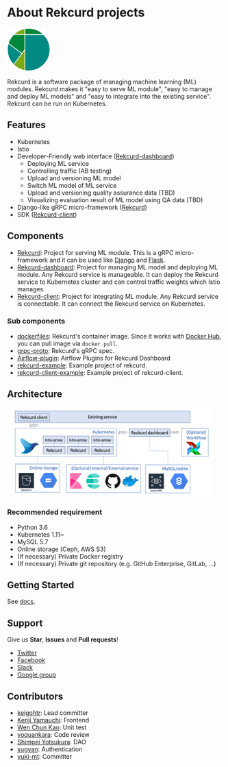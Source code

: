 # About Rekcurd projects
<img src="./docs/img/logo.png" width="100">

Rekcurd is a software package of managing machine learning (ML) modules. Rekcurd makes it "easy to serve ML module", "easy to manage and deploy ML models" and "easy to integrate into the existing service". Rekcurd can be run on Kubernetes.


## Features
- Kubernetes
- Istio
- Developer-Friendly web interface ([Rekcurd-dashboard](https://github.com/rekcurd/dashboard))
  - Deploying ML service
  - Controlling traffic (AB testing)
  - Upload and versioning ML model
  - Switch ML model of ML service
  - Upload and versioning quality assurance data (TBD)
  - Visualizing evaluation result of ML model using QA data (TBD)
- Django-like gRPC micro-framework ([Rekcurd](https://github.com/rekcurd/rekcurd-python))
- SDK ([Rekcurd-client](https://github.com/rekcurd/python-client))


## Components
- [Rekcurd](https://github.com/rekcurd/rekcurd-python): Project for serving ML module. This is a gRPC micro-framework and it can be used like [Django](https://docs.djangoproject.com/) and [Flask](http://flask.pocoo.org/).
- [Rekcurd-dashboard](https://github.com/rekcurd/dashboard): Project for managing ML model and deploying ML module. Any Rekcurd service is manageable. It can deploy the Rekcurd service to Kubernetes cluster and can control traffic weights which Istio manages.
- [Rekcurd-client](https://github.com/rekcurd/python-client): Project for integrating ML module. Any Rekcurd service is connectable. It can connect the Rekcurd service on Kubernetes.

### Sub components
- [dockerfiles](https://github.com/rekcurd/dockerfiles): Rekcurd's container image. Since it works with [Docker Hub](https://hub.docker.com/r/rekcurd/rekcurd), you can pull image via `docker pull`.
- [grpc-proto](https://github.com/rekcurd/grpc-proto): Rekcurd's gRPC spec.
- [Airflow-plugin](https://github.com/rekcurd/airflow-plugin): Airflow Plugins for Rekcurd Dashboard
- [rekcurd-example](https://github.com/rekcurd/rekcurd-example): Example project of rekcurd.
- [rekcurd-client-example](https://github.com/rekcurd/rekcurd-client-example): Example project of rekcurd-client.


## Architecture
<img src="./docs/img/architecture.png" width="480">

### Recommended requirement
- Python 3.6
- Kubernetes 1.11~
- MySQL 5.7
- Online storage (Ceph, AWS S3)
- (If necessary) Private Docker registry
- (If necessary) Private git repository (e.g. GitHub Enterprise, GitLab, ...)


## Getting Started
See [docs](./docs/).


## Support
Give us **Star**, **Issues** and **Pull requests**!

- [Twitter](https://twitter.com/rekcurd)
- [Facebook](https://www.facebook.com/rekcurd/)
- [Slack](https://join.slack.com/t/rekcurd/shared_invite/enQtNTA4NDU3ODAzMzgwLTVhNWYyMTUwOTQ2NGZjMzAzNzYzNTZlZDYzY2ViMjVlOWExY2EwYmRlMDhhMDE3ZmNlNGE2Nzk4NTYzZjAwOTM)
- [Google group](https://groups.google.com/forum/?hl=ja#!forum/rekcurd-dev)


## Contributors
- [keigohtr](https://github.com/keigohtr): Lead committer
- [Kenji Yamauchi](https://github.com/yustoris): Frontend
- [Wen Chun Kao](https://github.com/jkw552403): Unit test
- [yoquankara](https://github.com/yoquankara): Code review
- [Shimpei Yotsukura](https://github.com/shimpei-yotsukura): DAO
- [sugyan](https://github.com/sugyan): Authentication
- [yuki-mt](https://github.com/yuki-mt): Committer
